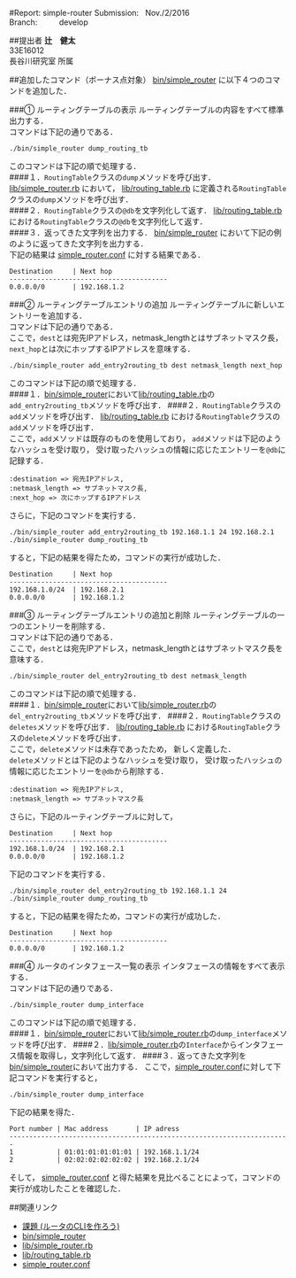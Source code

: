 #Report: simple-router
Submission: &nbsp; Nov./2/2016<br>
Branch: &nbsp;&nbsp;&nbsp;&nbsp;&nbsp;&nbsp;&nbsp;&nbsp; develop<br>






##提出者
<B>辻　健太</B><br>
33E16012<br>
長谷川研究室 所属<br>






##追加したコマンド（ボーナス点対象）
[bin/simple_router](bin/simple_router)
に以下４つのコマンドを追加した．<br>

###① ルーティングテーブルの表示
ルーティングテーブルの内容をすべて標準出力する．<br>
コマンドは下記の通りである．<br>
```
./bin/simple_router dump_routing_tb
```
このコマンドは下記の順で処理する．<br>
####１．`RoutingTable`クラスの`dump`メソッドを呼び出す．
[lib/simple_router.rb](lib/simple_router.rb)
において，
[lib/routing_table.rb](lib/routing_table.rb)
に定義される`RoutingTable`クラスの`dump`メソッドを呼び出す．<br>
####２．`RoutingTable`クラスの`@db`を文字列化して返す．
[lib/routing_table.rb](lib/routing_table.rb)
における`RoutingTable`クラスの`@db`を文字列化して返す．<br>
####３．返ってきた文字列を出力する．
[bin/simple_router](bin/simple_router)
において下記の例のように返ってきた文字列を出力する．<br>
下記の結果は
[simple_router.conf](simple_router.conf)
に対する結果である．<br>
```
Destination     | Next hop
----------------------------------------
0.0.0.0/0       | 192.168.1.2
```



###② ルーティングテーブルエントリの追加
ルーティングテーブルに新しいエントリーを追加する．<br>
コマンドは下記の通りである．<br>
ここで，`dest`とは宛先IPアドレス，netmask_lengthとはサブネットマスク長，`next_hop`とは次にホップするIPアドレスを意味する．<br>
```
./bin/simple_router add_entry2routing_tb dest netmask_length next_hop
```
このコマンドは下記の順で処理する．<br>
####１．[bin/simple_router](bin/simple_router)において[lib/routing_table.rb](lib/routing_table.rb)の`add_entry2routing_tb`メソッドを呼び出す．
####２．`RoutingTable`クラスの`add`メソッドを呼び出す．
[lib/routing_table.rb](lib/routing_table.rb)
における`RoutingTable`クラスの`add`メソッドを呼び出す．<br>
ここで，`add`メソッドは既存のものを使用しており，
`add`メソッドは下記のようなハッシュを受け取り，
受け取ったハッシュの情報に応じたエントリーを`@db`に記録する．<br>
```
:destination => 宛先IPアドレス,
:netmask_length => サブネットマスク長,
:next_hop => 次にホップするIPアドレス
```
さらに，下記のコマンドを実行する．<br>
```
./bin/simple_router add_entry2routing_tb 192.168.1.1 24 192.168.2.1
./bin/simple_router dump_routing_tb
```
すると，下記の結果を得たため，コマンドの実行が成功した．<br>
```
Destination     | Next hop
----------------------------------------
192.168.1.0/24  | 192.168.2.1
0.0.0.0/0       | 192.168.1.2
```



###③ ルーティングテーブルエントリの追加と削除
ルーティングテーブルの一つのエントリーを削除する．<br>
コマンドは下記の通りである．<br>
ここで，`dest`とは宛先IPアドレス，netmask_lengthとはサブネットマスク長を意味する．<br>
```
./bin/simple_router del_entry2routing_tb dest netmask_length
```
このコマンドは下記の順で処理する．<br>
####１．[bin/simple_router](bin/simple_router)において[lib/simple_router.rb](lib/simple_router.rb)の`del_entry2routing_tb`メソッドを呼び出す．
####２．`RoutingTable`クラスの`deletes`メソッドを呼び出す．
[lib/routing_table.rb](lib/routing_table.rb)
における`RoutingTable`クラスの`delete`メソッドを呼び出す．<br>
ここで，`delete`メソッドは未存であったため，
新しく定義した．<br>
`delete`メソッドとは下記のようなハッシュを受け取り，
受け取ったハッシュの情報に応じたエントリーを`@db`から削除する．<br>
```
:destination => 宛先IPアドレス,
:netmask_length => サブネットマスク長
```
さらに，下記のルーティングテーブルに対して，
```
Destination     | Next hop
----------------------------------------
192.168.1.0/24  | 192.168.2.1
0.0.0.0/0       | 192.168.1.2
```
下記のコマンドを実行する．<br>
```
./bin/simple_router del_entry2routing_tb 192.168.1.1 24
./bin/simple_router dump_routing_tb
```
すると，下記の結果を得たため，コマンドの実行が成功した．<br>
```
Destination     | Next hop
----------------------------------------
0.0.0.0/0       | 192.168.1.2
```





###④ ルータのインタフェース一覧の表示
インタフェースの情報をすべて表示する．<br>
コマンドは下記の通りである．<br>
```
./bin/simple_router dump_interface
```
このコマンドは下記の順で処理する．<br>
####１．[bin/simple_router](bin/simple_router)において[lib/simple_router.rb](lib/simple_router.rb)の`dump_interface`メソッドを呼び出す．
####２．[lib/simple_router.rb](lib/simple_router.rb)の`Interface`からインタフェース情報を取得し，文字列化して返す．
####３．返ってきた文字列を[bin/simple_router](bin/simple_router)において出力する．
ここで，[simple_router.conf](simple_router.conf)に対して下記コマンドを実行すると，
```
./bin/simple_router dump_interface
```
下記の結果を得た．<br>
```
Port number | Mac address       | IP adress
-----------------------------------------------------------------------
1           | 01:01:01:01:01:01 | 192.168.1.1/24
2           | 02:02:02:02:02:02 | 192.168.2.1/24
```
そして，
[simple_router.conf](simple_router.conf)
と得た結果を見比べることによって，コマンドの実行が成功したことを確認した．<br>








##関連リンク
* [課題 (ルータのCLIを作ろう)](https://github.com/handai-trema/deck/blob/develop/week5/assignment_simple_router.md)
* [bin/simple_router](bin/simple_router)
* [lib/simple_router.rb](lib/simple_router.rb)
* [lib/routing_table.rb](lib/routing_table.rb)
* [simple_router.conf](simple_router.conf)
